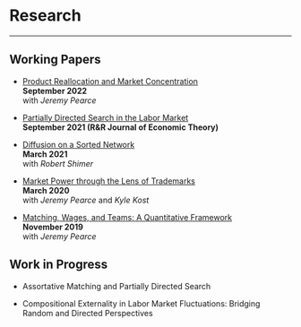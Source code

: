 # Research
---

## Working Papers

* [Product Reallocation and Market Concentration](files/TM_PW_090222.pdf)<br/>
**September 2022**<br/>
with *Jeremy Pearce* 

* [Partially Directed Search in the Labor Market](files/LW-PDS.pdf) <br/>
**September 2021 (R&R Journal of Economic Theory)**

* [Diffusion on a Sorted Network](files/sorting_draft_mar.pdf)<br/>
**March 2021**<br/>
with *Robert Shimer* 

* [Market Power through the Lens of Trademarks](files/KPW_paper_032920.pdf)<br/>
**March 2020**<br/>
with *Jeremy Pearce* and *Kyle Kost*

* [Matching, Wages, and Teams: A Quantitative Framework](files/pearce_wu_optimal_teams_paper_111619.pdf)<br/>
**November 2019**<br/>
with *Jeremy Pearce* 



## Work in Progress

* Assortative Matching and Partially Directed Search 



* Compositional Externality in Labor Market Fluctuations: Bridging Random and Directed Perspectives 
